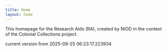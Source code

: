 ```yaml
---
title: Home
layout: home
---
```


This homepage for the Research Aids (RA), created by NIOD in the context of the Colonial Collections project. 


current version from 2025-09-25 06:23:17.223934
